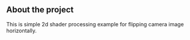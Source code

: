 ## About the project
This is simple 2d shader processing example for flipping camera image horizontally.
